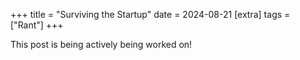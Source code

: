 +++
title = "Surviving the Startup"
date = 2024-08-21
[extra]
tags = ["Rant"]
+++

This post is being actively being worked on!

<!-- Why is that being promoted as a programmer forces you to program less and less?

Why is that the reward for being good at your job is to not been able to do it?

This is the story of how in a period of 1.5 years I went from **Junior Gameplay Developer** to **Lead Programmer** and a rant about the inevitable fact of how promotions will stop you from doing whatever you were promoted for. -->

<!-- This is the story of one of my first jobs in the videogame industry, as well as light hearted remembrance of the thoughts I had at the time.

## The job

I distinctly remember the third interview for this job, a somewhat relaxed meeting with the CEO of the studio. One of the questions that, although as typical as they get, stood out the most was **"Where do your see yourself 2 years from now?"**.

Up until this point I had only work in part time jobs, personal projects or in game studios with less future than a 2024 JavaScript Framework, so I never thought about my development in a serious studio environment. To be honest, my only aspiration at this time was to not be fired the first month. But alas, the 4 seconds I took to think rendered one lucky answer.

I said: **"I wanna be CTO!"**.

## The team

For some reason, the CEO took that statement really well, so much so as to encourage me to try to reach for it since the role was vacant anyway. In retrospect, this was a **red flag** that I failed to spot at the time, since on a normal team there should already be someone knowledgeable enough as to get there before me.

This was **not** the case whatsoever. At this point the team was composed by three pirates and one programmer. I can not call them anything else than pirates since the only thing I watched them do was break havoc in the codebase, and knowing that they were getting paid felt as a robbery! It's not that they were failing to do their job, it was more like they were intentionally breaking stuff up so the game could never be played.

## The codebase

It was broken. Broken as fuck. Broken as I have never seen before. Making it compile without errors was a monumental task, but playing in-editor was downright impossible. Making a distributable package to play elsewhere was but a distant dream. Stability was a huge problem:

- Play single-player in editor? Crash.
- Play multi-player with 2 clients? Crash.
- Hot reload? Crash.
- Recompile with the editor open? Crash.
- Delete a loot-chest from the map? 30 minutes freeze, then crash.

Also, almost any native Unreal Editor feature that the team tried to use would crash the engine, such as profiling, searching assets, moving to another map or editing a map. I have seen some nasty code over the years but nothing up to this level. This was something else, almost intentionally evil, and a mystery to me. So I approached my boss (Lemon from now on) and asked how did this came to be.

Turns out that somehow the old Tech Artist (Chad from now on) convinced Lemon to make a huge refactor which lasted for 6 months, just to leave the studio half way through. To this day, I have no clue as to why Lemon accepted this premise, but now they were somewhat in between upset and traumatized, and wouldn't accept any work but bug-fixing.

At some point I proposed to make the game again in the latest version of the engine, or even in another engine so we could port to other platforms with ease (I am proficient in many engines and heard Lemon talking about a mobile version at some point) but to no avail. They were just too deep in the sunken-cost fallacy to realize that this was the best option at the time.

## Then what

1 month later a dear friend of mine was hired (Cat from now on, also helped me get the job in first place lol). 2 months later we could convince Lemon to fire 2 of the pirates (the last one left on his own) and we started to fix the game little by little. From the moment I was hired to the moment the game became playable, 6 months had passed. We fixed around 300 crashes and re-enabled almost all the systems that were functional before, as well as making new ones.

We were still dragging extremely convoluted and opaque systems left behind by Chad, since Lemon didn't let us refactor them, but we were miles away from were we started. Lemon finally started to trust my judgement and both Cat and me got promoted to regular programmers. No more junior bullshit.

## Ascend!

At this point, the game works as intended and bosses start promoting it. A marketing team is hired and we started being visited almost daily by investors. A new producer arrives (Muffin from now on), we start working with dates and milestones, and they start hiring everyone that even dares to look our way. The team doubles in size, and suddenly, **we need a Lead**.

Up to this point, I have been the most outspoken trash talker in the team. I have called out every bad decision, and I have corrected it when I could. I have openly swear to physically hurt anyone that dares to break whatever I had just fix, multiple times, but even tho I'm not the most subtle speaker, the team did rely on me to fix stuff. I was teaching Git almost daily, designers and artist came to me when they had a problem, and I was quick to delegate tasks and mentor other programmers into whatever system they had the unfortunate luck to stumble into.

There was a clear social structure in place and I was at the top, and Cat was a close second, so Muffin took into his hands the task of making things official, and started pushing for our respective promotions. Soon later, Cat is now Team Manager and I'm Lead.

## Life as a Lead

This was not fun. Not fun at all. Some weeks ago I was cruising through code as no-ones business and now I'm getting 2 hours of codding per week at best. I was outspokenly not happy and Muffin was not happy about my "outspokency". Soon after, I could talk him out of half of the meets we were having, like dailies, weeklies and half of the department meets. This lowered the amount of meets from 8 to 3 a week, although we kept having "crisis meets" now and again for every minute reason you can think of.

- Why is that being promoted as a programmer forces you to program less and less?
- Why is that the reward for being good at your job is to not been able to do it?

Anyway, with the help of Cat, we took the reigns of programming roadmap and we could see light at the end of the tunnel for the first time in many many months. We had all sorts of plans on how to fix the game and we quickly prepared a roadmap that would catapult the game into a new era of stability and performance. Or so we thought.

## Release date

**Wat**.

We have just started working with milestones, so we were not really used to having dates for specific tasks. While we did use Jira, and tasks had dates on them, they were more like roadside signals than anything else. Now they were a brick wall.

Our shiny new roadmap combusted spontaneously, and we were task to make another one that would contain the requirements for the release date. And oh boy there were requirements, 32 of them to be precise, estimated to be ready for the release date **if and only if** they were to be worked on by a team of 8 programmers during 3 months. No contingency, no bugfixing and no polishing fitted in the roadmap. We just didn't have the physical time for it.

Some team members asked why we didn't asked for more than 8 programmers, but this is just the same as asking why do two pregnant women can't have their babies in half the time. **Not all workflows are parallelizable**. Some things need that extra time. Specially in videogames. Specially when you want to provide that extra polish that leaves a palatable taste in the hands of the players when they finish playing your game.

But we were having none of that.

##

# Conclusions

> Let dreams be dreams, because no dream comes true as dreamed. - **Me** -->
